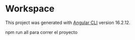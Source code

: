 # Workspace

This project was generated with [Angular CLI](https://github.com/angular/angular-cli) version 16.2.12.

npm run all para correr el proyecto


